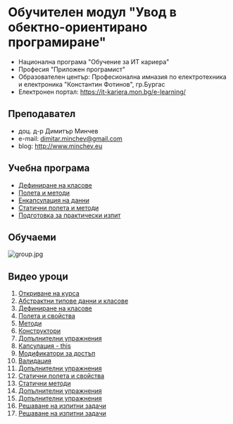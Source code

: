 # Обучителен модул "Увод в обектно-ориентирано програмиране"
- Национална програма "Обучение за ИТ кариера"
- Професия "Приложен програмист" 
- Образователен център: Професионална имназия по електротехника и електроника "Константин Фотинов", гр.Бургас  
- Електронен портал: https://it-kariera.mon.bg/e-learning/

## Преподавател
- доц. д-р Димитър Минчев
- e-mail: dimitar.minchev@gmail.com 
- blog: http://www.minchev.eu

## Учебна програма
- [Дефиниране на класове](1.%20Classes)
- [Полета и методи](2.%20Properties%20and%20Methods)
- [Енкапсулация на данни](3.%20Encapsulation)
- [Статични полета и методи](4.%20Static%20Members)
- [Подготовка за практически изпит ](5.%20Exam%20Preparation)

## Обучаеми
![group.jpg](group.jpg)

## Видео уроци
1. [Откриване на курса](https://youtu.be/vPuIhPxp8og)
2. [Абстрактни типове данни и класове](https://youtu.be/2eCMk43DqNY)
3. [Дефиниране на класове](https://youtu.be/Ph7TTASkty0)
4. [Полета и свойства](https://youtu.be/rrXAYDTdask)
5. [Методи](https://youtu.be/nElQiU4_YGs)
6. [Конструктори](https://youtu.be/4VbLyEVsNiA)
7. [Допълнителни упражнения](https://youtu.be/8nOiga9ABpc)
8. [Капсулация - this](https://youtu.be/lU-eEWdo9CQ)
9. [Модификатори за достъп](https://youtu.be/-jm7ddKWA_c)
10. [Валидация](https://youtu.be/F5iYqWs3sPQ)
11. [Допълнителни упражнения](https://youtu.be/S6wkay2Vlp8)
12. [Статични полета и свойства](https://youtu.be/ZMol3jI-M9w)
13. [Статични методи](https://youtu.be/hE0qOfrR5kY)
14. [Допълнителни упражнения](https://youtu.be/-lGh4kRvVE4)
15. [Допълнителни упражнения](https://youtu.be/7Tdh2jRXFw4)
16. [Решаване на изпитни задачи](https://youtu.be/VXS1FFIhQxM)
17. [Решаване на изпитни задачи](https://youtu.be/fe_dWWjaz0c)
